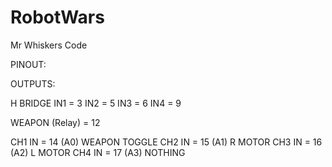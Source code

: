 # RobotWars

Mr Whiskers Code

PINOUT:

OUTPUTS:

H BRIDGE
IN1 = 3
IN2 = 5
IN3 = 6
IN4 = 9

WEAPON (Relay) = 12

CH1 IN = 14 (A0)	WEAPON TOGGLE
CH2 IN = 15 (A1)	R MOTOR
CH3 IN = 16 (A2)	L MOTOR
CH4 IN = 17 (A3)	NOTHING